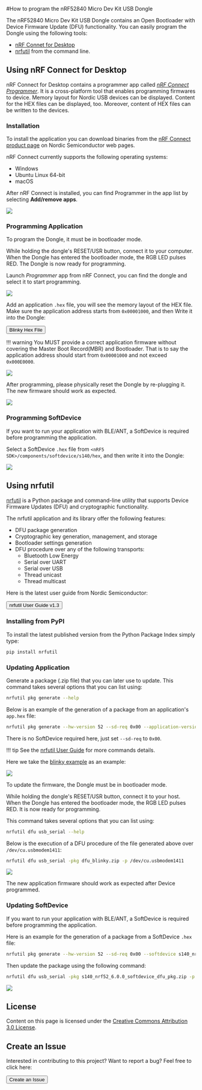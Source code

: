 #How to program the nRF52840 Micro Dev Kit USB Dongle

The nRF52840 Micro Dev Kit USB Dongle contains an Open Bootloader with Device Firmware Update (DFU) functionality. You can easily program the Dongle using the following tools:

* [nRF Connet for Desktop](https://www.nordicsemi.com/eng/Products/Bluetooth-low-energy/nRF-Connect-for-Desktop)
* [nrfutil](https://github.com/NordicSemiconductor/pc-nrfutil/) from the command line.

## Using nRF Connect for Desktop

nRF Connect for Desktop contains a programmer app called [*nRF Connect Programmer*](https://github.com/NordicSemiconductor/pc-nrfconnect-programmer). It is a cross-platform tool that enables programming firmwares to device. Memory layout for Nordic USB devices can be displayed. Content for the HEX files can be displayed, too. Moreover, content of HEX files can be written to the devices.

### Installation

To install the application you can download binaries from the [nRF Connect product page](https://www.nordicsemi.com/eng/Products/Bluetooth-low-energy/nRF-Connect-for-Desktop) on Nordic Semiconductor web pages.

nRF Connect currently supports the following operating systems:

* Windows
* Ubuntu Linux 64-bit
* macOS

After nRF Connect is installed, you can find Programmer in the app list by selecting **Add/remove apps**.

![](images/install-nrf-connect-programmer.png)

### Programming Application

To program the Dongle, it must be in bootloader mode.

While holding the dongle's RESET/USR button, connect it to your computer. When the Dongle has entered the bootloader mode, the RGB LED pulses RED. The Dongle is now ready for programming.

Launch *Programmer* app from nRF Connect, you can find the dongle and select it to start programming.

![](images/launching-programmer.png)

Add an application `.hex` file, you will see the memory layout of the HEX file. Make sure the application address starts from `0x00001000`, and then Write it into the Dongle:

<a href="https://github.com/makerdiary/nrf52840-mdk-usb-dongle/tree/master/examples/nrf5-sdk/blinky/hex"><button data-md-color-primary="marsala">Blinky Hex File</button></a>

!!! warning
	You MUST provide a correct application firmware without covering the Master Boot Record(MBR) and Bootloader. That is to say the application address should start from `0x00001000` and not exceed `0x000E0000`.

![](images/adding-hex-file.png)

After programming, please physically reset the Dongle by re-plugging it. The new firmware should work as expected.

![](images/blinky_example.jpg)

### Programming SoftDevice

If you want to run your application with BLE/ANT, a SoftDevice is required before programming the application. 

Select a SoftDevice `.hex` file from `<nRF5 SDK>/components/softdevice/s140/hex`, and then write it into the Dongle:

![](images/programming-softdevice.png)

## Using nrfutil

[nrfutil](https://github.com/NordicSemiconductor/pc-nrfutil) is a Python package and command-line utility that supports Device Firmware Updates (DFU) and cryptographic functionality.

The nrfutil application and its library offer the following features:

* DFU package generation
* Cryptographic key generation, management, and storage
* Bootloader settings generation
* DFU procedure over any of the following transports:
  	- Bluetooth Low Energy
	- Serial over UART
	- Serial over USB
	- Thread unicast
	- Thread multicast

Here is the latest user guide from Nordic Semiconductor:

<a href="http://infocenter.nordicsemi.com/pdf/nrfutil_v1.3.pdf"><button data-md-color-primary="marsala">nrfutil User Guide v1.3</button></a>

### Installing from PyPI

To install the latest published version from the Python Package Index simply type:

``` sh
pip install nrfutil
```

### Updating Application

Generate a package (.zip file) that you can later use to update. This command takes several options that you can list using:

``` sh
nrfutil pkg generate --help
```

Below is an example of the generation of a package from an application's `app.hex` file:

``` sh
nrfutil pkg generate --hw-version 52 --sd-req 0x00 --application-version 1 --application app.hex  app_dfu_package.zip
```

There is no SoftDevice required here, just set `--sd-req` to `0x00`.

!!! tip
    See the [nrfutil User Guide](http://infocenter.nordicsemi.com/pdf/nrfutil_v1.3.pdf) for more commands details.

Here we take the [blinky example](https://github.com/makerdiary/nrf52840-mdk-usb-dongle/tree/master/examples/nrf5-sdk/blinky/hex) as an example:

![](images/generating-dfu-package.png)

To update the firmware, the Dongle must be in bootloader mode.

While holding the dongle's RESET/USR button, connect it to your host. When the Dongle has entered the bootloader mode, the RGB LED pulses RED. It is now ready for programming.

This command takes several options that you can list using:

``` sh
nrfutil dfu usb_serial --help
```

Below is the execution of a DFU procedure of the file generated above over `/dev/cu.usbmodem1411`:

``` sh
nrfutil dfu usb_serial -pkg dfu_blinky.zip -p /dev/cu.usbmodem1411
```

![](images/nrfutil-programming.png)

The new application firmware should work as expected after Device programmed.

### Updating SoftDevice

If you want to run your application with BLE/ANT, a SoftDevice is required before programming the application. 

Here is an example for the generation of a package from a SoftDevice `.hex` file:

``` sh
nrfutil pkg generate --hw-version 52 --sd-req 0x00 --softdevice s140_nrf52_6.0.0_softdevice.hex --sd-id 0xA9 s140_nrf52_6.0.0_softdevice_dfu_pkg.zip
```

Then update the package using the following command:

``` sh
nrfutil dfu usb_serial -pkg s140_nrf52_6.0.0_softdevice_dfu_pkg.zip -p /dev/cu.usbmodem1411
```

![](images/nrfutil-sd-programming.png)


## License
Content on this page is licensed under the [Creative Commons Attribution 3.0 License](https://creativecommons.org/licenses/by/3.0/).


## Create an Issue

Interested in contributing to this project? Want to report a bug? Feel free to click here:

<a href="https://github.com/makerdiary/nrf52840-mdk-usb-dongle/issues/new"><button data-md-color-primary="marsala"><i class="fa fa-github"></i> Create an Issue</button></a>

